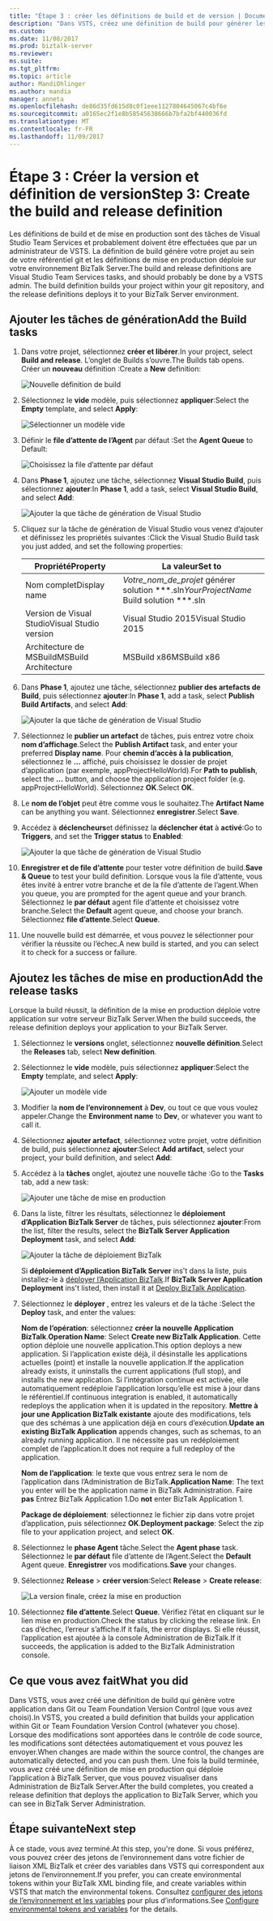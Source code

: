 ```yaml
---
title: "Étape 3 : créer les définitions de build et de version | Documents Microsoft"
description: "Dans VSTS, créez une définition de build pour générer les projets de votre git ou le référentiel TFS, puis créer une définition de mise en production pour déployer l’application BizTalk Server"
ms.custom: 
ms.date: 11/08/2017
ms.prod: biztalk-server
ms.reviewer: 
ms.suite: 
ms.tgt_pltfrm: 
ms.topic: article
author: MandiOhlinger
ms.author: mandia
manager: anneta
ms.openlocfilehash: de86d35fd615d8c0f1eee1127804645067c4bf6e
ms.sourcegitcommit: a0165ec2f1e8b58545638666b7bfa2bf440036fd
ms.translationtype: MT
ms.contentlocale: fr-FR
ms.lasthandoff: 11/09/2017
---
```

# <a name="step-3-create-the-build-and-release-definition"></a><span data-ttu-id="7824e-103">Étape 3 : Créer la version et définition de version</span><span class="sxs-lookup"><span data-stu-id="7824e-103">Step 3: Create the build and release definition</span></span>

<span data-ttu-id="7824e-104">Les définitions de build et de mise en production sont des tâches de Visual Studio Team Services et probablement doivent être effectuées que par un administrateur de VSTS. La définition de build génère votre projet au sein de votre référentiel git et les définitions de mise en production déploie sur votre environnement BizTalk Server.</span><span class="sxs-lookup"><span data-stu-id="7824e-104">The build and release definitions are Visual Studio Team Services tasks, and should probably be done by a VSTS admin. The build definition builds your project within your git repository, and the release definitions deploys it to your BizTalk Server environment.</span></span> 

## <a name="add-the-build-tasks"></a><span data-ttu-id="7824e-105">Ajouter les tâches de génération</span><span class="sxs-lookup"><span data-stu-id="7824e-105">Add the Build tasks</span></span>
1. <span data-ttu-id="7824e-106">Dans votre projet, sélectionnez **créer et libérer**.</span><span class="sxs-lookup"><span data-stu-id="7824e-106">In your project, select **Build and release**.</span></span> <span data-ttu-id="7824e-107">L’onglet de Builds s’ouvre.</span><span class="sxs-lookup"><span data-stu-id="7824e-107">The Builds tab opens.</span></span> <span data-ttu-id="7824e-108">Créer un **nouveau** définition :</span><span class="sxs-lookup"><span data-stu-id="7824e-108">Create a **New** definition:</span></span>

    ![Nouvelle définition de build](../core/media/vsts-new-definition.png)

2. <span data-ttu-id="7824e-110">Sélectionnez le **vide** modèle, puis sélectionnez **appliquer**:</span><span class="sxs-lookup"><span data-stu-id="7824e-110">Select the **Empty** template, and select **Apply**:</span></span>  

    ![Sélectionner un modèle vide](../core/media/vsts-emtpy-template.png)
 
3. <span data-ttu-id="7824e-112">Définir le **file d’attente de l’Agent** par défaut :</span><span class="sxs-lookup"><span data-stu-id="7824e-112">Set the **Agent Queue** to Default:</span></span> 

    ![Choisissez la file d’attente par défaut](../core/media/vsts-select-agent-queue.png)

4. <span data-ttu-id="7824e-114">Dans **Phase 1**, ajoutez une tâche, sélectionnez **Visual Studio Build**, puis sélectionnez **ajouter**:</span><span class="sxs-lookup"><span data-stu-id="7824e-114">In **Phase 1**, add a task, select **Visual Studio Build**, and select **Add**:</span></span>

    ![Ajouter la que tâche de génération de Visual Studio](../core/media/vsts-add-visual-studio-task.png)

5. <span data-ttu-id="7824e-116">Cliquez sur la tâche de génération de Visual Studio vous venez d’ajouter et définissez les propriétés suivantes :</span><span class="sxs-lookup"><span data-stu-id="7824e-116">Click the Visual Studio Build task you just added, and set the following properties:</span></span>  

    | <span data-ttu-id="7824e-117">Propriété</span><span class="sxs-lookup"><span data-stu-id="7824e-117">Property</span></span> | <span data-ttu-id="7824e-118">La valeur</span><span class="sxs-lookup"><span data-stu-id="7824e-118">Set to</span></span> |
    | --- | --- | 
    | <span data-ttu-id="7824e-119">Nom complet</span><span class="sxs-lookup"><span data-stu-id="7824e-119">Display name</span></span> | <span data-ttu-id="7824e-120">*Votre_nom_de_projet* générer solution **\*.sln</span><span class="sxs-lookup"><span data-stu-id="7824e-120">*YourProjectName* Build solution **\*.sln</span></span> | 
    | <span data-ttu-id="7824e-121">Version de Visual Studio</span><span class="sxs-lookup"><span data-stu-id="7824e-121">Visual Studio version</span></span> | <span data-ttu-id="7824e-122">Visual Studio 2015</span><span class="sxs-lookup"><span data-stu-id="7824e-122">Visual Studio 2015</span></span> | 
    | <span data-ttu-id="7824e-123">Architecture de MSBuild</span><span class="sxs-lookup"><span data-stu-id="7824e-123">MSBuild Architecture</span></span> | <span data-ttu-id="7824e-124">MSBuild x86</span><span class="sxs-lookup"><span data-stu-id="7824e-124">MSBuild x86</span></span> | 

6. <span data-ttu-id="7824e-125">Dans **Phase 1**, ajoutez une tâche, sélectionnez **publier des artefacts de Build**, puis sélectionnez **ajouter**:</span><span class="sxs-lookup"><span data-stu-id="7824e-125">In **Phase 1**, add a task, select **Publish Build Artifacts**, and select **Add**:</span></span> 

    ![Ajouter la que tâche de génération de Visual Studio](../core/media/vsts-add-publish-build-task.png)

7. <span data-ttu-id="7824e-127">Sélectionnez le **publier un artefact** de tâches, puis entrez votre choix **nom d’affichage**.</span><span class="sxs-lookup"><span data-stu-id="7824e-127">Select the **Publish Artifact** task, and enter your preferred **Display name**.</span></span> <span data-ttu-id="7824e-128">Pour **chemin d’accès à la publication**, sélectionnez le **...**  affiché, puis choisissez le dossier de projet d’application (par exemple, appProjectHelloWorld).</span><span class="sxs-lookup"><span data-stu-id="7824e-128">For **Path to publish**, select the **...**  button, and choose the application project folder (e.g. appProjectHelloWorld).</span></span> <span data-ttu-id="7824e-129">Sélectionnez **OK**.</span><span class="sxs-lookup"><span data-stu-id="7824e-129">Select **OK**.</span></span>

8. <span data-ttu-id="7824e-130">Le **nom de l’objet** peut être comme vous le souhaitez.</span><span class="sxs-lookup"><span data-stu-id="7824e-130">The **Artifact Name** can be anything you want.</span></span> <span data-ttu-id="7824e-131">Sélectionnez **enregistrer**.</span><span class="sxs-lookup"><span data-stu-id="7824e-131">Select **Save**.</span></span> 

9. <span data-ttu-id="7824e-132">Accédez à **déclencheurs**et définissez la **déclencher état** à **activé**:</span><span class="sxs-lookup"><span data-stu-id="7824e-132">Go to **Triggers**, and set the **Trigger status** to **Enabled**:</span></span>  

    ![Ajouter la que tâche de génération de Visual Studio](../core/media/vsts-continuous-integration.png)

10. <span data-ttu-id="7824e-134">**Enregistrer et de file d’attente** pour tester votre définition de build.</span><span class="sxs-lookup"><span data-stu-id="7824e-134">**Save & Queue** to test your build definition.</span></span> <span data-ttu-id="7824e-135">Lorsque vous la file d’attente, vous êtes invité à entrer votre branche et de la file d’attente de l’agent.</span><span class="sxs-lookup"><span data-stu-id="7824e-135">When you queue, you are prompted for the agent queue and your branch.</span></span> <span data-ttu-id="7824e-136">Sélectionnez le **par défaut** agent file d’attente et choisissez votre branche.</span><span class="sxs-lookup"><span data-stu-id="7824e-136">Select the **Default** agent queue, and choose your branch.</span></span> <span data-ttu-id="7824e-137">Sélectionnez **file d’attente**.</span><span class="sxs-lookup"><span data-stu-id="7824e-137">Select **Queue**.</span></span>  

11. <span data-ttu-id="7824e-138">Une nouvelle build est démarrée, et vous pouvez le sélectionner pour vérifier la réussite ou l’échec.</span><span class="sxs-lookup"><span data-stu-id="7824e-138">A new build is started, and you can select it to check for a success or failure.</span></span> 

## <a name="add-the-release-tasks"></a><span data-ttu-id="7824e-139">Ajoutez les tâches de mise en production</span><span class="sxs-lookup"><span data-stu-id="7824e-139">Add the release tasks</span></span>

<span data-ttu-id="7824e-140">Lorsque la build réussit, la définition de la mise en production déploie votre application sur votre serveur BizTalk Server.</span><span class="sxs-lookup"><span data-stu-id="7824e-140">When the build succeeds, the release definition deploys your application to your BizTalk Server.</span></span> 

1. <span data-ttu-id="7824e-141">Sélectionnez le **versions** onglet, sélectionnez **nouvelle définition**.</span><span class="sxs-lookup"><span data-stu-id="7824e-141">Select the **Releases** tab, select **New definition**.</span></span> 

2. <span data-ttu-id="7824e-142">Sélectionnez le **vide** modèle, puis sélectionnez **appliquer**:</span><span class="sxs-lookup"><span data-stu-id="7824e-142">Select the **Empty** template, and select **Apply**:</span></span>

    ![Ajouter un modèle vide](../core/media/vsts-empty-release-template.png)

3. <span data-ttu-id="7824e-144">Modifier la **nom de l’environnement** à **Dev**, ou tout ce que vous voulez appeler.</span><span class="sxs-lookup"><span data-stu-id="7824e-144">Change the **Environment name** to **Dev**, or whatever you want to call it.</span></span> 

4. <span data-ttu-id="7824e-145">Sélectionnez **ajouter artefact**, sélectionnez votre projet, votre définition de build, puis sélectionnez **ajouter**:</span><span class="sxs-lookup"><span data-stu-id="7824e-145">Select **Add artifact**, select your project, your build definition, and select **Add**:</span></span> 

5. <span data-ttu-id="7824e-146">Accédez à la **tâches** onglet, ajoutez une nouvelle tâche :</span><span class="sxs-lookup"><span data-stu-id="7824e-146">Go to the **Tasks** tab, add a new task:</span></span> 

    ![Ajouter une tâche de mise en production](../core/media/vsts-new-release-tasks.png)

6. <span data-ttu-id="7824e-148">Dans la liste, filtrer les résultats, sélectionnez le **déploiement d’Application BizTalk Server** de tâches, puis sélectionnez **ajouter**:</span><span class="sxs-lookup"><span data-stu-id="7824e-148">From the list, filter the results, select the **BizTalk Server Application Deployment** task, and select **Add**:</span></span>  

    ![Ajouter la tâche de déploiement BizTalk](../core/media/vsts-biztalk-application-deployment-task.png)

    <span data-ttu-id="7824e-150">Si **déploiement d’Application BizTalk Server** ins't dans la liste, puis installez-le à [déployer l’Application BizTalk](https://marketplace.visualstudio.com/items?itemName=ms-biztalk.deploy-biztalk-application).</span><span class="sxs-lookup"><span data-stu-id="7824e-150">If **BizTalk Server Application Deployment** ins't listed, then install it at [Deploy BizTalk Application](https://marketplace.visualstudio.com/items?itemName=ms-biztalk.deploy-biztalk-application).</span></span>

7. <span data-ttu-id="7824e-151">Sélectionnez le **déployer** , entrez les valeurs et de la tâche :</span><span class="sxs-lookup"><span data-stu-id="7824e-151">Select the **Deploy** task, and enter the values:</span></span> 

    <span data-ttu-id="7824e-152">**Nom de l’opération**: sélectionnez **créer la nouvelle Application BizTalk**.</span><span class="sxs-lookup"><span data-stu-id="7824e-152">**Operation Name**: Select **Create new BizTalk Application**.</span></span> <span data-ttu-id="7824e-153">Cette option déploie une nouvelle application.</span><span class="sxs-lookup"><span data-stu-id="7824e-153">This option deploys a new application.</span></span> <span data-ttu-id="7824e-154">Si l’application existe déjà, il désinstalle les applications actuelles (point) et installe la nouvelle application.</span><span class="sxs-lookup"><span data-stu-id="7824e-154">If the application already exists, it uninstalls the current applications (full stop), and installs the new application.</span></span> <span data-ttu-id="7824e-155">Si l’intégration continue est activée, elle automatiquement redéploie l’application lorsqu’elle est mise à jour dans le référentiel.</span><span class="sxs-lookup"><span data-stu-id="7824e-155">If continuous integration is enabled, it automatically redeploys the application when it is updated in the repository.</span></span> <span data-ttu-id="7824e-156">**Mettre à jour une Application BizTalk existante** ajoute des modifications, tels que des schémas à une application déjà en cours d’exécution.</span><span class="sxs-lookup"><span data-stu-id="7824e-156">**Update an existing BizTalk Application** appends changes, such as schemas, to an already running application.</span></span> <span data-ttu-id="7824e-157">Il ne nécessite pas un redéploiement complet de l’application.</span><span class="sxs-lookup"><span data-stu-id="7824e-157">It does not require a full redeploy of the application.</span></span>

    <span data-ttu-id="7824e-158">**Nom de l’application**: le texte que vous entrez sera le nom de l’application dans l’Administration de BizTalk.</span><span class="sxs-lookup"><span data-stu-id="7824e-158">**Application Name**: The text you enter will be the application name in BizTalk Administration.</span></span> <span data-ttu-id="7824e-159">Faire **pas** Entrez BizTalk Application 1.</span><span class="sxs-lookup"><span data-stu-id="7824e-159">Do **not** enter BizTalk Application 1.</span></span>

    <span data-ttu-id="7824e-160">**Package de déploiement**: sélectionnez le fichier zip dans votre projet d’application, puis sélectionnez **OK**.</span><span class="sxs-lookup"><span data-stu-id="7824e-160">**Deployment package**: Select the zip file to your application project, and select **OK**.</span></span> 

8. <span data-ttu-id="7824e-161">Sélectionnez le **phase Agent** tâche.</span><span class="sxs-lookup"><span data-stu-id="7824e-161">Select the **Agent phase** task.</span></span> <span data-ttu-id="7824e-162">Sélectionnez le **par défaut** file d’attente de l’Agent.</span><span class="sxs-lookup"><span data-stu-id="7824e-162">Select the **Default** Agent queue.</span></span> <span data-ttu-id="7824e-163">**Enregistrer** vos modifications.</span><span class="sxs-lookup"><span data-stu-id="7824e-163">**Save** your changes.</span></span>

9. <span data-ttu-id="7824e-164">Sélectionnez **Release** > **créer version**:</span><span class="sxs-lookup"><span data-stu-id="7824e-164">Select **Release** > **Create release**:</span></span>  

    ![La version finale, créez la mise en production](../core/media/vsts-create-release.png)

10. <span data-ttu-id="7824e-166">Sélectionnez **file d’attente**.</span><span class="sxs-lookup"><span data-stu-id="7824e-166">Select **Queue**.</span></span> <span data-ttu-id="7824e-167">Vérifiez l’état en cliquant sur le lien mise en production.</span><span class="sxs-lookup"><span data-stu-id="7824e-167">Check the status by clicking the release link.</span></span> <span data-ttu-id="7824e-168">En cas d’échec, l’erreur s’affiche.</span><span class="sxs-lookup"><span data-stu-id="7824e-168">If it fails, the error displays.</span></span> <span data-ttu-id="7824e-169">Si elle réussit, l’application est ajoutée à la console Administration de BizTalk.</span><span class="sxs-lookup"><span data-stu-id="7824e-169">If it succeeds, the application is added to the BizTalk Administration console.</span></span> 

## <a name="what-you-did"></a><span data-ttu-id="7824e-170">Ce que vous avez fait</span><span class="sxs-lookup"><span data-stu-id="7824e-170">What you did</span></span>

<span data-ttu-id="7824e-171">Dans VSTS, vous avez créé une définition de build qui génère votre application dans Git ou Team Foundation Version Control (que vous avez choisi).</span><span class="sxs-lookup"><span data-stu-id="7824e-171">In VSTS, you created a build definition that builds your application within Git or Team Foundation Version Control (whatever you chose).</span></span> <span data-ttu-id="7824e-172">Lorsque des modifications sont apportées dans le contrôle de code source, les modifications sont détectées automatiquement et vous pouvez les envoyer.</span><span class="sxs-lookup"><span data-stu-id="7824e-172">When changes are made within the source control, the changes are automatically detected, and you can push them.</span></span> <span data-ttu-id="7824e-173">Une fois la build terminée, vous avez créé une définition de mise en production qui déploie l’application à BizTalk Server, que vous pouvez visualiser dans Administration de BizTalk Server.</span><span class="sxs-lookup"><span data-stu-id="7824e-173">After the build completes, you created a release definition that deploys the application to BizTalk Server, which you can see in BizTalk Server Administration.</span></span> 

## <a name="next-step"></a><span data-ttu-id="7824e-174">Étape suivante</span><span class="sxs-lookup"><span data-stu-id="7824e-174">Next step</span></span>
<span data-ttu-id="7824e-175">À ce stade, vous avez terminé.</span><span class="sxs-lookup"><span data-stu-id="7824e-175">At this step, you're done.</span></span> <span data-ttu-id="7824e-176">Si vous préférez, vous pouvez créer des jetons de l’environnement dans votre fichier de liaison XML BizTalk et créer des variables dans VSTS qui correspondent aux jetons de l’environnement.</span><span class="sxs-lookup"><span data-stu-id="7824e-176">If you prefer, you can create environmental tokens within your BizTalk XML binding file, and create variables within VSTS that match the environmental tokens.</span></span> <span data-ttu-id="7824e-177">Consultez [configurer des jetons de l’environnement et les variables](configure-environmental-tokens-and-variables-for-automatic-deployment.md) pour plus d’informations.</span><span class="sxs-lookup"><span data-stu-id="7824e-177">See [Configure environmental tokens and variables](configure-environmental-tokens-and-variables-for-automatic-deployment.md) for the details.</span></span> 